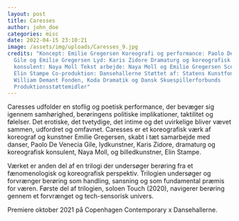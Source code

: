 ```yaml
---
layout: post
title: Caresses
author: john_doe
categories: misc
date: 2022-04-15 23:10:21
image: /assets/img/uploads/Caresses_9.jpg
credits: "Koncept: Emilie Gregersen Koreografi og performance: Paolo De Venecia
  Gile og Emilie Gregersen Lyd: Karis Zidore Dramaturg og koreografisk
  konsulent: Naya Moll Tekst arbejde: Naya Moll og Emilie Gregersen Scenografi:
  Elin Stampe Co-produktion: Dansehallerne Støttet af: Statens Kunstfond,
  William Demant Fonden, Koda Dramatik og Dansk Skuespillerforbunds
  Produktionsstøttemidler"
---
```

Caresses udfolder en stoflig og poetisk performance, der bevæger sig igennem samhørighed, berøringens politiske implikationer, taktilitet og følelser. Det erotiske, det tvetydige, det intime og det uvirkelige bliver vævet sammen, udfordret og omfavnet.
Caresses er et koreografisk værk af koreograf og kunstner Emilie Gregersen, skabt i tæt samarbejde med danser, Paolo De Venecia Gile, lydkunstner, Karis Zidore, dramaturg og koreografisk konsulent, Naya Moll, og billedkunstner, Elin Stampe.

Værket er anden del af en trilogi der undersøger berøring fra et fænomenologisk og koreografisk perspektiv. Trilogien undersøger og forvrænger berøring som handling, sansning og som fundamental præmis for væren. Første del af trilogien, soloen Touch (2020), navigerer berøring gennem et forvrænget og tech-sensorisk univers.

Premiere oktober 2021 på Copenhagen Contemporary x Dansehallerne.
